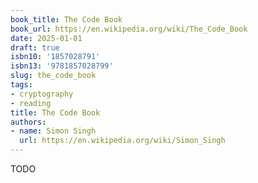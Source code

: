 ```yaml
---
book_title: The Code Book
book_url: https://en.wikipedia.org/wiki/The_Code_Book
date: 2025-01-01
draft: true
isbn10: '1857028791'
isbn13: '9781857028799'
slug: the_code_book
tags:
- cryptography
- reading
title: The Code Book
authors:
- name: Simon Singh
  url: https://en.wikipedia.org/wiki/Simon_Singh
---
```



TODO
